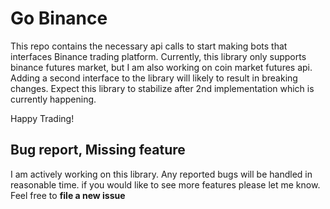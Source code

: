 # Go Binance
This repo contains the necessary api calls  to start making bots that interfaces
Binance trading platform. Currently, this library only supports binance futures market, but
I am also working on coin market futures api. Adding a second interface to the library will
likely to result in breaking changes. Expect this library to stabilize after 2nd implementation
which is currently happening. 

Happy Trading!

## Bug report, Missing feature
I am actively working on this library. Any reported bugs will be handled in reasonable time.
if you would like to see more features please let me know.  
Feel free to **file a new issue**
